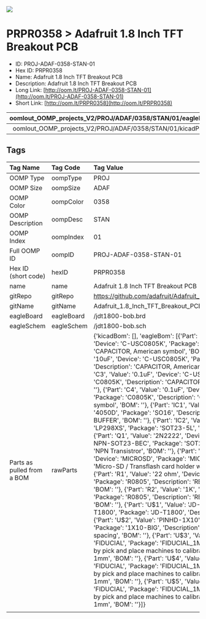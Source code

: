


  
![][im]
# PRPR0358 > Adafruit 1.8 Inch TFT Breakout PCB

- ID: PROJ-ADAF-0358-STAN-01
- Hex ID: PRPR0358
- Name: Adafruit 1.8 Inch TFT Breakout PCB
- Description: Adafruit 1.8 Inch TFT Breakout PCB
- Long Link: [http://oom.lt/PROJ-ADAF-0358-STAN-01](http://oom.lt/PROJ-ADAF-0358-STAN-01)
- Short Link: [http://oom.lt/PRPR0358](http://oom.lt/PRPR0358)
  

|oomlout_OOMP_projects_V2/PROJ/ADAF/0358/STAN/01/eagleImage.png|oomlout_OOMP_projects_V2/PROJ/ADAF/0358/STAN/01/eagleSchemImage.png|oomlout_OOMP_projects_V2/PROJ/ADAF/0358/STAN/01/kicadPcb3dFront.png|oomlout_OOMP_projects_V2/PROJ/ADAF/0358/STAN/01/kicadPcb3dBack.png|
| :---: | :---: | :---: | :---: |
|oomlout_OOMP_projects_V2/PROJ/ADAF/0358/STAN/01/kicadPcb3d.png||||

## Tags
  

|Tag Name|Tag Code|Tag Value|
| :--- | :--- | :--- |
|OOMP Type|oompType|PROJ|
|OOMP Size|oompSize|ADAF|
|OOMP Color|oompColor|0358|
|OOMP Description|oompDesc|STAN|
|OOMP Index|oompIndex|01|
|Full OOMP ID|oompID|PROJ-ADAF-0358-STAN-01|
|Hex ID (short code)|hexID|PRPR0358|
|name|name|Adafruit 1.8 Inch TFT Breakout PCB|
|gitRepo|gitRepo|https://github.com/adafruit/Adafruit_1.8_Inch_TFT_Breakout_PCB|
|gitName|gitName|Adafruit_1.8_Inch_TFT_Breakout_PCB|
|eagleBoard|eagleBoard|/jdt1800-bob.brd|
|eagleSchem|eagleSchem|/jdt1800-bob.sch|
|Parts as pulled from a BOM|rawParts|{'kicadBom': [], 'eagleBom': [{'Part': 'C1', 'Value': '10uF', 'Device': 'C-USC0805K', 'Package': 'C0805K', 'Description': 'CAPACITOR, American symbol', 'BOM': ''}, {'Part': 'C2', 'Value': '10uF', 'Device': 'C-USC0805K', 'Package': 'C0805K', 'Description': 'CAPACITOR, American symbol', 'BOM': ''}, {'Part': 'C3', 'Value': '0.1uF', 'Device': 'C-USC0805K', 'Package': 'C0805K', 'Description': 'CAPACITOR, American symbol', 'BOM': ''}, {'Part': 'C4', 'Value': '0.1uF', 'Device': 'C-USC0805K', 'Package': 'C0805K', 'Description': 'CAPACITOR, American symbol', 'BOM': ''}, {'Part': 'IC1', 'Value': '4050D', 'Device': '4050D', 'Package': 'SO16', 'Description': 'Hex non-inverting BUFFER', 'BOM': ''}, {'Part': 'IC2', 'Value': 'LP298XS', 'Device': 'LP298XS', 'Package': 'SOT23-5L', 'Description': '', 'BOM': ''}, {'Part': 'Q1', 'Value': '2N2222', 'Device': 'MMBT2222ALT1-NPN-SOT23-BEC', 'Package': 'SOT23-BEC', 'Description': 'NPN Transistror', 'BOM': ''}, {'Part': 'Q2', 'Value': 'MICROSD', 'Device': 'MICROSD', 'Package': 'MICROSD', 'Description': 'Micro-SD / Transflash card holder with SPI pinout', 'BOM': ''}, {'Part': 'R1', 'Value': '22 ohm', 'Device': 'R-US_R0805', 'Package': 'R0805', 'Description': 'RESISTOR, American symbol', 'BOM': ''}, {'Part': 'R2', 'Value': '1K', 'Device': 'R-US_R0805', 'Package': 'R0805', 'Description': 'RESISTOR, American symbol', 'BOM': ''}, {'Part': 'U$1', 'Value': 'JD-T1800', 'Device': 'JD-T1800', 'Package': 'JD-T1800', 'Description': '', 'BOM': ''}, {'Part': 'U$2', 'Value': 'PINHD-1X10', 'Device': 'PINHD-1X10', 'Package': '1X10-BIG', 'Description': 'Pin header 1x10 0.1 spacing', 'BOM': ''}, {'Part': 'U$3', 'Value': 'FIDUCIAL', 'Device': 'FIDUCIAL', 'Package': 'FIDUCIAL_1MM', 'Description': 'For use by pick and place machines to calibrate the vision/machine, 1mm', 'BOM': ''}, {'Part': 'U$4', 'Value': 'FIDUCIAL', 'Device': 'FIDUCIAL', 'Package': 'FIDUCIAL_1MM', 'Description': 'For use by pick and place machines to calibrate the vision/machine, 1mm', 'BOM': ''}, {'Part': 'U$5', 'Value': 'FIDUCIAL', 'Device': 'FIDUCIAL', 'Package': 'FIDUCIAL_1MM', 'Description': 'For use by pick and place machines to calibrate the vision/machine, 1mm', 'BOM': ''}]}|
||||



[im]: PROJ/ADAF/0358/STAN/01/kicadPcb3d_450.png
